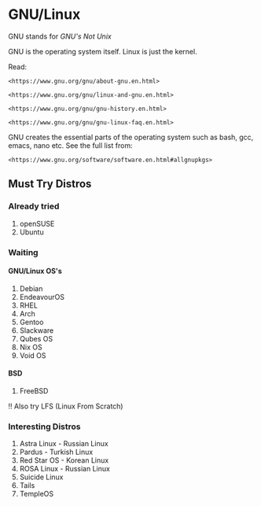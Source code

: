 # GNU/Linux

GNU stands for *GNU's Not Unix*

GNU is the operating system itself. Linux is just the kernel.

Read:

    <https://www.gnu.org/gnu/about-gnu.en.html>

    <https://www.gnu.org/gnu/linux-and-gnu.en.html>

    <https://www.gnu.org/gnu/gnu-history.en.html>

    <https://www.gnu.org/gnu/gnu-linux-faq.en.html>

GNU creates the essential parts of the operating system such as bash, gcc, emacs, nano etc. See the full list from:

    <https://www.gnu.org/software/software.en.html#allgnupkgs>

## Must Try Distros

### Already tried

1) openSUSE
2) Ubuntu

### Waiting

#### GNU/Linux OS's

1) Debian
2) EndeavourOS
3) RHEL
4) Arch
5) Gentoo
6) Slackware
7) Qubes OS
8) Nix OS
9) Void OS

#### BSD

1) FreeBSD

:bangbang: Also try LFS (Linux From Scratch)

### Interesting Distros

1) Astra Linux - Russian Linux
2) Pardus - Turkish Linux
3) Red Star OS - Korean Linux
4) ROSA Linux - Russian Linux
5) Suicide Linux
6) Tails
7) TempleOS
